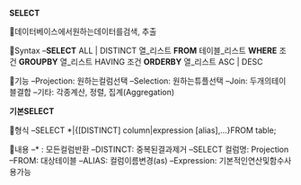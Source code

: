 **SELECT**

데이터베이스에서원하는데이터를검색, 추출

Syntax
–**SELECT** ALL | DISTINCT 열_리스트
**FROM** 테이블_리스트
**WHERE** 조건
**GROUPBY** 열_리스트 HAVING 조건
**ORDERBY** 열_리스트 ASC | DESC

기능
–Projection: 원하는컬럼선택
–Selection: 원하는튜플선택
–Join: 두개의테이블결합
–기타: 각종계산, 정렬, 집계(Aggregation)

**기본SELECT**

형식
–SELECT *|{[DISTINCT] column|expression [alias],...}FROM table;

내용
–* : 모든컬럼반환
–DISTINCT: 중복된결과제거
–SELECT 컬럼명: Projection
–FROM: 대상테이블
–ALIAS: 컬럼이름변경(as)
–Expression: 기본적인연산및함수사용가능